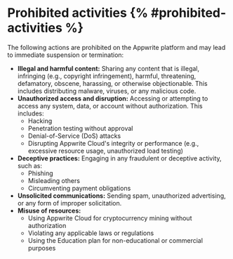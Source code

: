 # Prohibited activities {% #prohibited-activities %}

The following actions are prohibited on the Appwrite platform and may lead to immediate suspension or termination:

-   **Illegal and harmful content:** Sharing any content that is illegal, infringing (e.g., copyright infringement), harmful, threatening, defamatory, obscene, harassing, or otherwise objectionable. This includes distributing malware, viruses, or any malicious code.
-   **Unauthorized access and disruption:** Accessing or attempting to access any system, data, or account without authorization. This includes:
    -   Hacking
    -   Penetration testing without approval
    -   Denial-of-Service (DoS) attacks
    -   Disrupting Appwrite Cloud's integrity or performance (e.g., excessive resource usage, unauthorized load testing)
-   **Deceptive practices:** Engaging in any fraudulent or deceptive activity, such as:
    -   Phishing
    -   Misleading others
    -   Circumventing payment obligations
-   **Unsolicited communications:** Sending spam, unauthorized advertising, or any form of improper solicitation.
-   **Misuse of resources:**
    -   Using Appwrite Cloud for cryptocurrency mining without authorization
    -   Violating any applicable laws or regulations
    -   Using the Education plan for non-educational or commercial purposes
